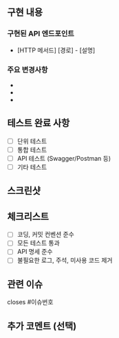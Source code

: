## 구현 내용
<!-- 구현한 기능에 대한 간략한 설명을 작성해주세요 -->

### 구현된 API 엔드포인트
<!-- 구현한 API 엔드포인트 목록을 작성해주세요 -->
<!-- 예시:
- GET /api/employees - 직원 목록 조회
- POST /api/employees - 직원 등록
- GET /api/employees/{id} - 직원 상세 조회
- PATCH /api/employees/{id} - 직원 정보 수정
- DELETE /api/employees/{id} - 직원 삭제
- GET /api/employees/stats/trend - 직원 수 추이 조회
- GET /api/employees/stats/distribution - 직원 분포 조회
- GET /api/employees/count - 직원 수 조회 -->
- [HTTP 메서드] [경로] - [설명]


### 주요 변경사항
<!-- 주요 변경사항을 작성해주세요 -->
- 
- 
- 

## 테스트 완료 사항
<!-- 테스트한 항목에 체크(x)해주세요 -->
- [ ] 단위 테스트
- [ ] 통합 테스트
- [ ] API 테스트 (Swagger/Postman 등)
- [ ] 기타 테스트

## 스크린샷
<!-- 필요한 경우 관련 스크린샷을 첨부해주세요 -->

## 체크리스트
<!-- 제출 전 확인해야 할 사항들입니다 -->
- [ ] 코딩, 커밋 컨벤션 준수
- [ ] 모든 테스트 통과
- [ ] API 명세 준수
- [ ] 불필요한 로그, 주석, 미사용 코드 제거

## 관련 이슈
<!-- 관련 이슈를 연결하세요. 이슈가 자동으로 닫히게 하려면 closes/fixes/resolves 키워드를 사용하세요 -->
closes #이슈번호

## 추가 코멘트 (선택)
<!-- 리뷰어에게 전달할 추가 정보가 있다면 작성해주세요 -->
